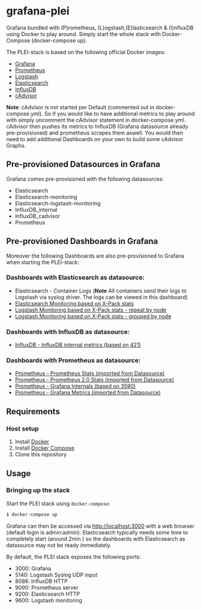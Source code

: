 # grafana-plei
Grafana bundled with (P)rometheus, (L)ogstash,(E)lasticsearch & (I)nfluxDB using Docker to play around. Simply start the whole stack with Docker-Compose (docker-compose up).

The PLEI-stack is based on the following official Docker images:

* [Grafana](https://hub.docker.com/r/grafana/grafana/)
* [Prometheus](https://hub.docker.com/r/prom/prometheus/)
* [Logstash](https://www.docker.elastic.co)
* [Elasticsearch](https://www.docker.elastic.co)
* [InfluxDB](https://hub.docker.com/_/influxdb/)
* [cAdvisor](https://hub.docker.com/r/google/cadvisor/)

**Note**:
cAdvisor is not started per Default (commented out in docker-compose.yml). So if you would like to have additional metrics to play around with simply uncomment the cAdvisor statement in docker-compose.yml. cAdvisor then pushes its metrics to InfluxDB (Grafana datasource already pre-provisioned) and prometheus scrapes them aswell. You would then need to add additional Dashboards on your own to build some cAdvisor Graphs.

## Pre-provisioned Datasources in Grafana
Grafana comes pre-provisioned with the following datasources:

- Elasticsearch
- Elasticsearch-monitoring
- Elasticsearch-logstash-monitoring
- InfluxDB_internal
- InfluxDB_cadvisor
- Prometheus

## Pre-provisioned Dashboards in Grafana
Moreover the following Dashboards are also pre-provisioned to Grafana when starting the PLEI-stack:

### Dashboards with Elasticsearch as datasource:
- Elasticsearch - Container Logs (**Note** All containers send their logs to Logstash via syslog driver. The logs can be viewed in this dashboard)
- [Elasticsearch Monitoring based on X-Pack stats](https://grafana.com/dashboards/8642)
- [Logstash Monitoring based on X-Pack stats - repeat by node](
  https://grafana.com/dashboards/8470)
- [Logstash Monitoring based on X-Pack stats - grouped by node](https://grafana.com/dashboards/8467)

### Dashboards with InfluxDB as datasource:
- [InfluxDB - InfluxDB internal metrics (based on 421)](https://grafana.com/dashboards/421)

### Dashboards with Prometheus as datasource:
- [Prometheus  - Prometheus Stats (imported from Datasource)](https://github.com/grafana/grafana/tree/master/public/app/plugins/datasource/prometheus/dashboards/prometheus_stats.json)
- [Prometheus - Prometheus 2.0 Stats (imported from Datasource)](https://github.com/grafana/grafana/tree/master/public/app/plugins/datasource/prometheus/dashboards/prometheus_2_stats.json)
- [Prometheus - Grafana Internals (based on 3590)](https://grafana.com/dashboards/3590)
- [Prometheus - Grafana Metrics (imported from Datasource)](https://github.com/grafana/grafana/blob/master/public/app/plugins/datasource/prometheus/dashboards/grafana_stats.json)

## Requirements

### Host setup

1. Install [Docker](https://www.docker.com/community-edition#/download)
2. Install [Docker Compose](https://docs.docker.com/compose/install/)
3. Clone this repository

## Usage

### Bringing up the stack

Start the PLEI stack using `docker-compose`:

```bash
$ docker-compose up
```
Grafana can then be accessed via [http://localhost:3000](http://localhost:3000) with a web browser (default login is admin:admin). Elasticsearch typically needs some time to completely start (around 2min.) so the dashboards with Elasticsearch as datasource may not be ready immediately.

By default, the PLEI stack exposes the following ports:
* 3000: Grafana
* 5140: Logstash Syslog UDP input
* 8086: InfluxDB HTTP
* 9090: Prometheus server
* 9200: Elasticsearch HTTP
* 9600: Logstash monitoring  
